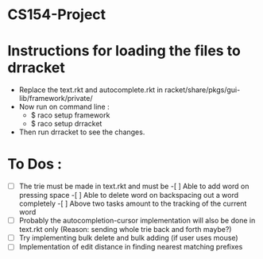 # CS154-Project #

# Instructions for loading the files to drracket #

* Replace the text.rkt and autocomplete.rkt in racket/share/pkgs/gui-lib/framework/private/
* Now run on command line :
    * $ raco setup framework
    * $ raco setup drracket
* Then run drracket to see the changes.

# To Dos : #

-[ ] The trie must be made in text.rkt and must be
      -[ ] Able to add word on pressing space
      -[ ] Able to delete word on backspacing out a word completely
      -[ ] Above two tasks amount to the tracking of the current word
-[ ] Probably the autocompletion-cursor implementation will also be done
      in text.rkt only (Reason: sending whole trie back and forth maybe?)
-[ ] Try implementing bulk delete and bulk adding (if user uses mouse)
-[ ] Implementation of edit distance in finding nearest matching prefixes
